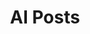 ---
title: "AI Posts"
layout: index.njk
category: ProfessionalMusings
parent: /ProfessionalMusings/
parentTitle: Professional Musings
---